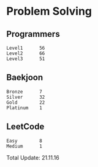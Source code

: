 # Problem Solving

## Programmers
```
Level1      56
Level2      66
Level3      51
```

## Baekjoon
```
Bronze      7
Silver      32
Gold        22
Platinum    1
```

## LeetCode
```
Easy        8
Medium      1
```

Total Update: 21.11.16
